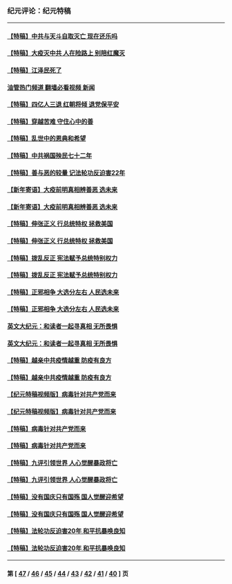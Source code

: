 ### 纪元评论：纪元特稿
---
#### [【特稿】中共与天斗自取灭亡 现在还乐吗](../../pages/nsc424/n13897482.md?04160330) 
#### [【特稿】大疫灭中共 人在险路上 别陪红魔灭](../../pages/nsc424/n13890697.md?04160330) 
#### [【特稿】江泽民死了](../../pages/nsc424/n13876300.md?04160330) 
#### [油管热门频道 翻墙必看视频 新闻](ok?04160330)
#### [【特稿】四亿人三退 红朝将倾 退党保平安](../../pages/nsc424/n13794378.md?04160330) 
#### [【特稿】穿越苦难 守住心中的善](../../pages/nsc424/n13784979.md?04160330) 
#### [【特稿】乱世中的恩典和希望](../../pages/nsc424/n13734687.md?04160330) 
#### [【特稿】中共祸国殃民七十二年](../../pages/nsc424/n13272607.md?04160330) 
#### [【特稿】善与恶的较量 记法轮功反迫害22年](../../pages/nsc424/n13086597.md?04160330) 
#### [【新年寄语】大疫前明真相辨善恶 选未来](../../pages/nsc424/n12660855.md?04160330) 
#### [【新年寄语】大疫前明真相辨善恶 选未来](../../pages/nsc424/n12660855.md?04160330) 
#### [【特稿】伸张正义 行总统特权 拯救美国](../../pages/nsc424/n12616806.md?04160330) 
#### [【特稿】伸张正义 行总统特权 拯救美国](../../pages/nsc424/n12616806.md?04160330) 
#### [【特稿】拨乱反正 宪法赋予总统特别权力](../../pages/nsc424/n12598306.md?04160330) 
#### [【特稿】拨乱反正 宪法赋予总统特别权力](../../pages/nsc424/n12598306.md?04160330) 
#### [【特稿】正邪相争 大选分左右 人民选未来](../../pages/nsc424/n12545208.md?04160330) 
#### [【特稿】正邪相争 大选分左右 人民选未来](../../pages/nsc424/n12545208.md?04160330) 
#### [英文大纪元：和读者一起寻真相 无所畏惧](../../pages/nsc424/n12542027.md?04160330) 
#### [英文大纪元：和读者一起寻真相 无所畏惧](../../pages/nsc424/n12542027.md?04160330) 
#### [【特稿】越亲中共疫情越重 防疫有良方](../../pages/nsc424/n12042989.md?04160330) 
#### [【特稿】越亲中共疫情越重 防疫有良方](../../pages/nsc424/n12042989.md?04160330) 
#### [【纪元特稿视频版】病毒针对共产党而来](../../pages/nsc424/n11977328.md?04160330) 
#### [【纪元特稿视频版】病毒针对共产党而来](../../pages/nsc424/n11977328.md?04160330) 
#### [【特稿】病毒针对共产党而来](../../pages/nsc424/n11928818.md?04160330) 
#### [【特稿】病毒针对共产党而来](../../pages/nsc424/n11928818.md?04160330) 
#### [【特稿】九评引领世界 人心觉醒暴政将亡](../../pages/nsc424/n11660496.md?04160330) 
#### [【特稿】九评引领世界 人心觉醒暴政将亡](../../pages/nsc424/n11660496.md?04160330) 
#### [【特稿】没有国庆只有国殇 国人觉醒迎希望](../../pages/nsc424/n11549354.md?04160330) 
#### [【特稿】没有国庆只有国殇 国人觉醒迎希望](../../pages/nsc424/n11549354.md?04160330) 
#### [【特稿】法轮功反迫害20年 和平抗暴唤良知](../../pages/nsc424/n11389135.md?04160330) 
#### [【特稿】法轮功反迫害20年 和平抗暴唤良知](../../pages/nsc424/n11389135.md?04160330) 

---
#### 第 [ [47](./47.md?04160330) / [46](./46.md?04160330) / [45](./45.md?04160330) / [44](./44.md?04160330) / [43](./43.md?04160330) / [42](./42.md?04160330) / [41](./41.md?04160330) / [40](./40.md?04160330) ] 页

